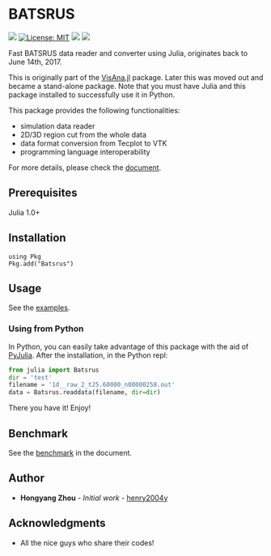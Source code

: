# BATSRUS
[![](https://travis-ci.com/henry2004y/Batsrus.jl.svg?branch=master)][travis-url]
[![License: MIT](https://img.shields.io/badge/License-MIT-green.svg)](LICENSE)
[![](https://img.shields.io/badge/docs-latest-blue.svg)][Batsrus-doc]
[![][codecov-img]][codecov-url]

Fast BATSRUS data reader and converter using Julia, originates back to June 14th, 2017.

This is originally part of the [VisAna.jl](https://github.com/henry2004y/VisAnaJulia) package.
Later this was moved out and became a stand-alone package.
Note that you must have Julia and this package installed to successfully use it in Python.

This package provides the following functionalities:
  * simulation data reader
  * 2D/3D region cut from the whole data
  * data format conversion from Tecplot to VTK
  * programming language interoperability

For more details, please check the [document][Batsrus-doc].

## Prerequisites

Julia 1.0+

## Installation
```
using Pkg
Pkg.add("Batsrus")
```

## Usage

See the [examples](https://henry2004y.github.io/Batsrus/dev/man/examples/).

### Using from Python

In Python, you can easily take advantage of this package with the aid of [PyJulia](https://pyjulia.readthedocs.io/en/latest/).
After the installation, in the Python repl:
```python
from julia import Batsrus
dir = 'test'
filename = '1d__raw_2_t25.60000_n00000258.out'
data = Batsrus.readdata(filename, dir=dir)
```
There you have it! Enjoy!

## Benchmark

See the [benchmark](https://henry2004y.github.io/Batsrus.jl/dev/#Benchmark-1) in the document.

## Author

* **Hongyang Zhou** - *Initial work* - [henry2004y](https://github.com/henry2004y)

## Acknowledgments

* All the nice guys who share their codes!

[travis-url]: https://travis-ci.com/github/henry2004y/Batsrus.jl/builds
[codecov-img]: https://codecov.io/gh/henry2004y/Batsrus.jl/branch/master/graph/badge.svg
[codecov-url]: https://codecov.io/gh/henry2004y/Batsrus.jl
[Batsrus-doc]: https://henry2004y.github.io/Batsrus.jl/dev
